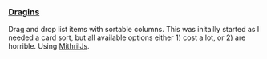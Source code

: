 ### [Dragins](https://github.com/kevinkace/Dragins)

Drag and drop list items with sortable columns. This was initailly started as I needed a card sort, but all available options either 1) cost a lot, or 2) are horrible. Using [MithrilJs](http://mithril.js.org/).
